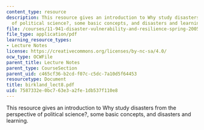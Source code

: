 ```yaml
---
content_type: resource
description: This resource gives an introduction to Why study disasters from the perspective
  of political science?, some basic concepts, and disasters and learning.
file: /courses/11-941-disaster-vulnerability-and-resilience-spring-2005/7587332e0bc763e3a2fe1db537f110e8_birkland_lect8.pdf
file_type: application/pdf
learning_resource_types:
- Lecture Notes
license: https://creativecommons.org/licenses/by-nc-sa/4.0/
ocw_type: OCWFile
parent_title: Lecture Notes
parent_type: CourseSection
parent_uid: c465cf36-b2cd-f07c-c5dc-7a10d5f64453
resourcetype: Document
title: birkland_lect8.pdf
uid: 7587332e-0bc7-63e3-a2fe-1db537f110e8
---
```

This resource gives an introduction to Why study disasters from the perspective of political science?, some basic concepts, and disasters and learning.